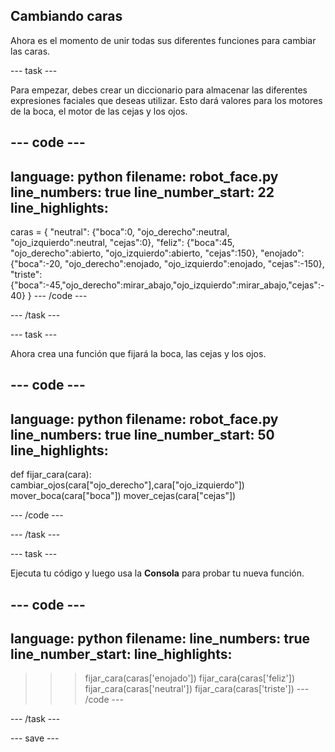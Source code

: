 ## Cambiando caras

Ahora es el momento de unir todas sus diferentes funciones para cambiar las caras.

--- task ---

Para empezar, debes crear un diccionario para almacenar las diferentes expresiones faciales que deseas utilizar. Esto dará valores para los motores de la boca, el motor de las cejas y los ojos.

--- code ---
---
language: python 
filename: robot_face.py 
line_numbers: true 
line_number_start: 22
line_highlights:
---

caras = { 
    "neutral": {"boca":0, "ojo_derecho":neutral, "ojo_izquierdo":neutral, "cejas":0}, 
    "feliz": {"boca":45, "ojo_derecho":abierto, "ojo_izquierdo":abierto, "cejas":150}, 
    "enojado": {"boca":-20, "ojo_derecho":enojado, "ojo_izquierdo":enojado, "cejas":-150}, 
    "triste": {"boca":-45,"ojo_derecho":mirar_abajo,"ojo_izquierdo":mirar_abajo,"cejas":-40} 
    }
--- /code ---

--- /task ---

--- task ---

Ahora crea una función que fijará la boca, las cejas y los ojos.

--- code ---
---
language: python 
filename: robot_face.py 
line_numbers: true 
line_number_start: 50
line_highlights:
---
def fijar_cara(cara): 
    cambiar_ojos(cara["ojo_derecho"],cara["ojo_izquierdo"]) 
    mover_boca(cara["boca"]) 
    mover_cejas(cara["cejas"]) 

--- /code ---

--- /task ---

--- task ---

Ejecuta tu código y luego usa la **Consola** para probar tu nueva función.

--- code ---
---
language: python 
filename: 
line_numbers: true 
line_number_start:
line_highlights:
---
>>> fijar_cara(caras['enojado']) 
>>> fijar_cara(caras['feliz']) 
>>> fijar_cara(caras['neutral']) 
>>> fijar_cara(caras['triste'])
--- /code ---

--- /task ---

--- save ---
